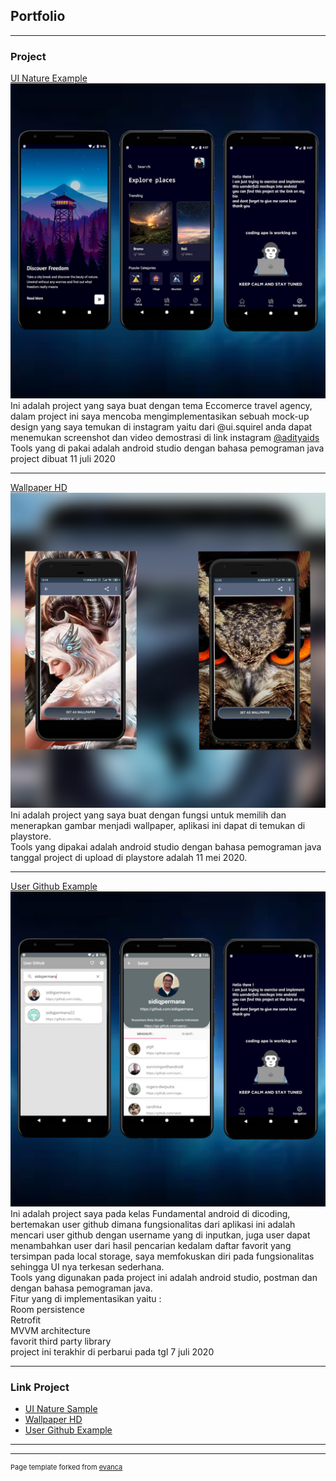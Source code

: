 ## Portfolio

---

### Project

[UI Nature Example](/sample_page)
<img src="images/thumbnail.jpg?raw=true"/>
Ini adalah project yang saya buat dengan tema Eccomerce travel agency, dalam project ini saya mencoba mengimplementasikan sebuah mock-up design yang saya temukan di instagram yaitu dari @ui.squirel anda dapat menemukan screenshot dan video
demostrasi di link instagram [@adityaids](https://www.instagram.com/p/CChwwxKl0Jg/)  
Tools yang di pakai adalah android studio dengan bahasa pemograman java  
project dibuat 11 juli 2020

---
[Wallpaper HD](/sampel_page)
<img src="images/thumbnail2.jpg?raw=true"/>
Ini adalah project yang saya buat dengan fungsi untuk memilih dan menerapkan gambar menjadi wallpaper, aplikasi ini dapat di temukan di playstore.  
Tools yang dipakai adalah android studio dengan bahasa pemograman java  
tanggal project di upload di playstore adalah 11 mei 2020.

---
[User Github Example](/sample_page)
<img src="images/thumbnail3.jpg?raw=true"/>
Ini adalah project saya pada kelas Fundamental android di dicoding, bertemakan user github dimana fungsionalitas dari aplikasi ini adalah mencari user github dengan username yang di inputkan, juga user dapat menambahkan user dari hasil pencarian kedalam daftar favorit yang tersimpan pada local storage, saya memfokuskan diri pada fungsionalitas sehingga UI nya terkesan sederhana.  
Tools yang digunakan pada project ini adalah android studio, postman dan dengan bahasa pemograman java.  
Fitur yang di implementasikan yaitu :  
Room persistence  
Retrofit  
MVVM architecture  
favorit third party library  
project ini terakhir di perbarui pada tgl 7 juli 2020

---

### Link Project

- [UI Nature Sample](https://github.com/adityaids/NatureExploreSampleUI)
- [Wallpaper HD](https://play.google.com/store/apps/details?id=com.indeep.hd.wallpaper)
- [User Github Example](https://github.com/adityaids/UserGithubExample)

---




---
<p style="font-size:11px">Page template forked from <a href="https://github.com/evanca/quick-portfolio">evanca</a></p>
<!-- Remove above link if you don't want to attibute -->
